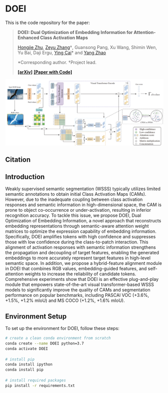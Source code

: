 # DOEI
This is the code repository for the paper:

> **DOEI: Dual Optimization of Embedding Information for Attention-Enhanced Class Activation Maps**
> 
>[Hongjie Zhu](https://github.com/Potato2187/), [Zeyu Zhang](https://example.com/zeyu)†, Guansong Pang, Xu Wang, Shimin Wen, Yu Bai, Daji Ergu, [Ying Cai](https://ieeexplore.ieee.org/author/37087137422)* and [Yang Zhao](https://yangyangkiki.github.io/)
>
>*Corresponding author. †Project lead.
>
>[**[arXiv]**](https://arxiv.org/abs/2502.15885) [**[Paper with Code]**](https://paperswithcode.com/paper/doei-dual-optimization-of-embedding)

![项目相关的描述](image.png)

## Citation

## Introduction
Weakly supervised semantic segmentation (WSSS) typically utilizes limited semantic annotations to obtain initial Class Activation Maps (CAMs). However, due to the inadequate coupling between class activation responses and semantic information in high-dimensional space, the CAM is prone to object co-occurrence or under-activation, resulting in inferior recognition accuracy. To tackle this issue, we propose DOEI, Dual Optimization of Embedding Information, a novel approach that reconstructs embedding representations through semantic-aware attention weight matrices to optimize the expression capability of embedding information. Specifically, DOEI amplifies tokens with high confidence and suppresses those with low confidence during the class-to-patch interaction. This alignment of activation responses with semantic information strengthens the propagation and decoupling of target features, enabling the generated embeddings to more accurately represent target features in high-level semantic space. In addition, we propose a hybrid-feature alignment module in DOEI that combines RGB values, embedding-guided features, and self-attention weights to increase the reliability of candidate tokens. Comprehensive experiments show that DOEI is an effective plug-and-play module that empowers state-of-the-art visual transformer-based WSSS models to significantly improve the quality of CAMs and segmentation performance on popular benchmarks, including PASCAl VOC (+3.6%, +1.5%, +1.2% mIoU) and MS COCO (+1.2%, +1.6% mIoU).

## Environment Setup

To set up the environment for DOEI, follow these steps:

```sh
# create a clean conda environment from scratch
conda create --name DOEI python=3.7
conda activate DOEI

# install pip
conda install ipython
conda install pip

# install required packages
pip install -r requirements.txt
```
